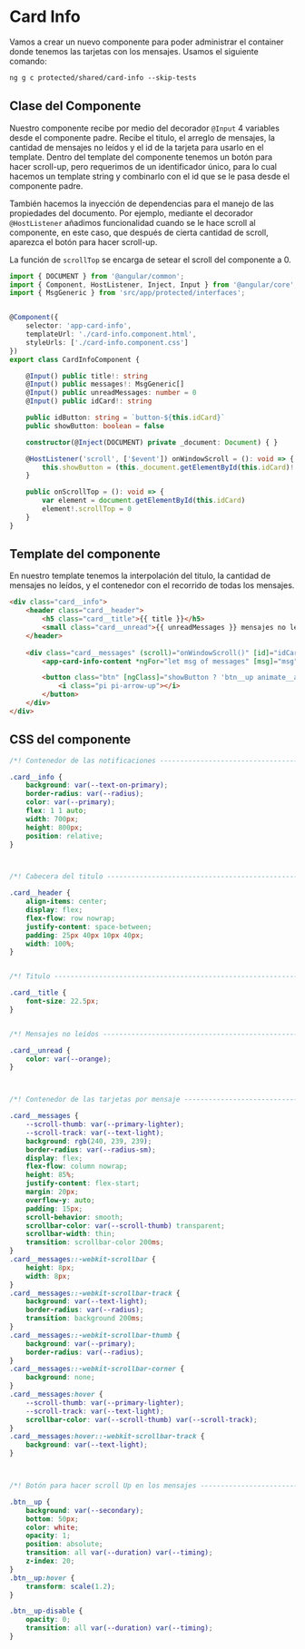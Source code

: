 # Card Info

Vamos a crear un nuevo componente para poder administrar el container donde tenemos las tarjetas con los mensajes. Usamos el siguiente comando:

```txt
ng g c protected/shared/card-info --skip-tests
```

## Clase del Componente

Nuestro componente recibe por medio del decorador `@Input` 4 variables desde el componente padre. Recibe el titulo, el arreglo de mensajes, la cantidad de mensajes no leídos y el id de la tarjeta para usarlo en el template. Dentro del template del componente tenemos un botón para hacer scroll-up, pero requerimos de un identificador único, para lo cual hacemos un template string y combinarlo con el id que se le pasa desde el componente padre.

También hacemos la inyección de dependencias para el manejo de las propiedades del documento. Por ejemplo, mediante el decorador `@HostListener` añadimos funcionalidad cuando se le hace scroll al componente, en este caso, que después de cierta cantidad de scroll, aparezca el botón para hacer scroll-up.

La función de `scrollTop` se encarga de setear el scroll del componente a 0.

```ts
import { DOCUMENT } from '@angular/common';
import { Component, HostListener, Inject, Input } from '@angular/core';
import { MsgGeneric } from 'src/app/protected/interfaces';


@Component({
    selector: 'app-card-info',
    templateUrl: './card-info.component.html',
    styleUrls: ['./card-info.component.css']
})
export class CardInfoComponent {

    @Input() public title!: string
    @Input() public messages!: MsgGeneric[]
    @Input() public unreadMessages: number = 0
    @Input() public idCard!: string

    public idButton: string = `button-${this.idCard}`
    public showButton: boolean = false 

    constructor(@Inject(DOCUMENT) private _document: Document) { }

    @HostListener('scroll', ['$event']) onWindowScroll = (): void => {
        this.showButton = (this._document.getElementById(this.idCard)!.scrollTop > 1000) ? true : false
    }

    public onScrollTop = (): void => {
        var element = document.getElementById(this.idCard) 
        element!.scrollTop = 0
    }
}
```

## Template del componente

En nuestro template tenemos la interpolación del titulo, la cantidad de mensajes no leídos, y el contenedor con el recorrido de todas los mensajes.

```html
<div class="card__info">
    <header class="card__header">
        <h5 class="card__title">{{ title }}</h5>
        <small class="card__unread">{{ unreadMessages }} mensajes no leídos</small>
    </header>
    
    <div class="card__messages" (scroll)="onWindowScroll()" [id]="idCard">
        <app-card-info-content *ngFor="let msg of messages" [msg]="msg"></app-card-info-content>

        <button class="btn" [ngClass]="showButton ? 'btn__up animate__animated animate__fadeIn' : 'animate__animated animate__fadeOut'" *ngIf="showButton" (click)="onScrollTop()" >
            <i class="pi pi-arrow-up"></i>
        </button>
    </div>
</div>
```

## CSS del componente

```css
/*! Contenedor de las notificaciones ----------------------------------------- */

.card__info {
    background: var(--text-on-primary);
    border-radius: var(--radius);
    color: var(--primary);
    flex: 1 1 auto;
    width: 700px;
    height: 800px;
    position: relative;
}



/*! Cabecera del titulo ------------------------------------------------------- */

.card__header {
    align-items: center;
    display: flex;
    flex-flow: row nowrap;
    justify-content: space-between;
    padding: 25px 40px 10px 40px;
    width: 100%;
}


/*! Titulo -------------------------------------------------------------------- */

.card__title {
    font-size: 22.5px;
}


/*! Mensajes no leídos -------------------------------------------------------- */

.card__unread {
    color: var(--orange);
}



/*! Contenedor de las tarjetas por mensaje ------------------------------------ */

.card__messages {
    --scroll-thumb: var(--primary-lighter);
    --scroll-track: var(--text-light);
    background: rgb(240, 239, 239);
    border-radius: var(--radius-sm);
    display: flex;
    flex-flow: column nowrap;
    height: 85%;
    justify-content: flex-start;
    margin: 20px;
    overflow-y: auto;
    padding: 15px;
    scroll-behavior: smooth;
    scrollbar-color: var(--scroll-thumb) transparent;
    scrollbar-width: thin;
    transition: scrollbar-color 200ms;
}
.card__messages::-webkit-scrollbar {
    height: 8px;
    width: 8px;
}
.card__messages::-webkit-scrollbar-track {
    background: var(--text-light);
    border-radius: var(--radius);
    transition: background 200ms;
}
.card__messages::-webkit-scrollbar-thumb {
    background: var(--primary); 
    border-radius: var(--radius);
}
.card__messages::-webkit-scrollbar-corner {
    background: none;
}
.card__messages:hover {
    --scroll-thumb: var(--primary-lighter);
    --scroll-track: var(--text-light);
    scrollbar-color: var(--scroll-thumb) var(--scroll-track);
}
.card__messages:hover::-webkit-scrollbar-track {
    background: var(--text-light);
}



/*! Botón para hacer scroll Up en los mensajes -------------------------------- */

.btn__up {
    background: var(--secondary);
    bottom: 50px;
    color: white;
    opacity: 1;
    position: absolute;
    transition: all var(--duration) var(--timing);
    z-index: 20;
}
.btn__up:hover {
    transform: scale(1.2);
}

.btn__up-disable {
    opacity: 0;
    transition: all var(--duration) var(--timing);
}
```
